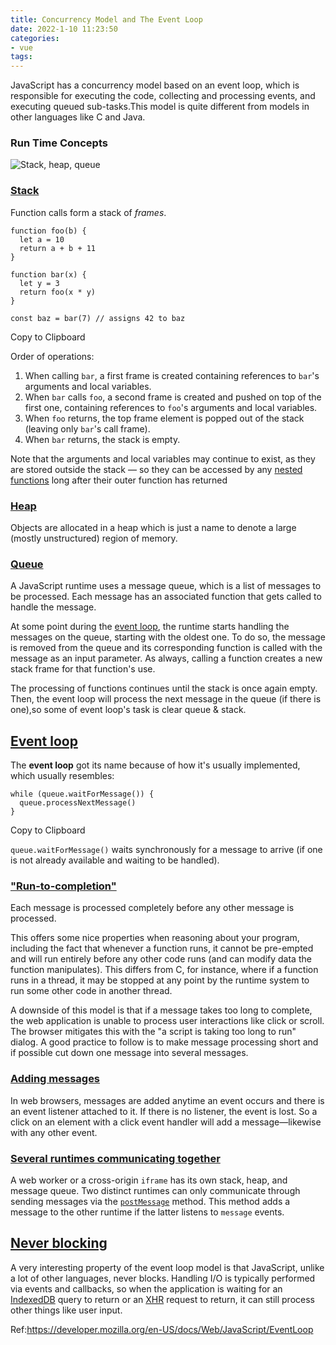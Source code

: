 ```yaml
---
title: Concurrency Model and The Event Loop
date: 2022-1-10 11:23:50
categories: 
- vue
tags:
---
```


JavaScript has a concurrency model based on an event loop, which is responsible for executing the code, collecting and processing events, and executing queued sub-tasks.This model is quite different from models in other languages like C and Java.



### Run Time Concepts



![Stack, heap, queue](https://developer.mozilla.org/en-US/docs/Web/JavaScript/EventLoop/the_javascript_runtime_environment_example.svg)

### [Stack](https://developer.mozilla.org/en-US/docs/Web/JavaScript/EventLoop#stack)

Function calls form a stack of *frames*.

```
function foo(b) {
  let a = 10
  return a + b + 11
}

function bar(x) {
  let y = 3
  return foo(x * y)
}

const baz = bar(7) // assigns 42 to baz
```

Copy to Clipboard

Order of operations:

1. When calling `bar`, a first frame is created containing references to `bar`'s arguments and local variables.
2. When `bar` calls `foo`, a second frame is created and pushed on top of the first one, containing references to `foo`'s arguments and local variables.
3. When `foo` returns, the top frame element is popped out of the stack (leaving only `bar`'s call frame).
4. When `bar` returns, the stack is empty.

Note that the arguments and local variables may continue to exist, as they are stored outside the stack — so they can be accessed by any [nested functions](https://developer.mozilla.org/en-US/docs/Web/JavaScript/Guide/Functions#nested_functions_and_closures) long after their outer function has returned

### [Heap](https://developer.mozilla.org/en-US/docs/Web/JavaScript/EventLoop#heap)

Objects are allocated in a heap which is just a name to denote a large (mostly unstructured) region of memory.

### [Queue](https://developer.mozilla.org/en-US/docs/Web/JavaScript/EventLoop#queue)

A JavaScript runtime uses a message queue, which is a list of messages to be processed. Each message has an associated function that gets called to handle the message.

At some point during the [event loop](https://developer.mozilla.org/en-US/docs/Web/JavaScript/EventLoop#event_loop), the runtime starts handling the messages on the queue, starting with the oldest one. To do so, the message is removed from the queue and its corresponding function is called with the message as an input parameter. As always, calling a function creates a new stack frame for that function's use.

The processing of functions continues until the stack is once again empty. Then, the event loop will process the next message in the queue (if there is one),so some of event loop's task is clear queue & stack.



## [Event loop](https://developer.mozilla.org/en-US/docs/Web/JavaScript/EventLoop#event_loop)

The **event loop** got its name because of how it's usually implemented, which usually resembles:

```
while (queue.waitForMessage()) {
  queue.processNextMessage()
}
```

Copy to Clipboard

`queue.waitForMessage()` waits synchronously for a message to arrive (if one is not already available and waiting to be handled).

### ["Run-to-completion"](https://developer.mozilla.org/en-US/docs/Web/JavaScript/EventLoop#run-to-completion)

Each message is processed completely before any other message is processed.

This offers some nice properties when reasoning about your program, including the fact that whenever a function runs, it cannot be pre-empted and will run entirely before any other code runs (and can modify data the function manipulates). This differs from C, for instance, where if a function runs in a thread, it may be stopped at any point by the runtime system to run some other code in another thread.

A downside of this model is that if a message takes too long to complete, the web application is unable to process user interactions like click or scroll. The browser mitigates this with the "a script is taking too long to run" dialog. A good practice to follow is to make message processing short and if possible cut down one message into several messages.



### [Adding messages](https://developer.mozilla.org/en-US/docs/Web/JavaScript/EventLoop#adding_messages)

In web browsers, messages are added anytime an event occurs and there is an event listener attached to it. If there is no listener, the event is lost. So a click on an element with a click event handler will add a message—likewise with any other event.

### [Several runtimes communicating together](https://developer.mozilla.org/en-US/docs/Web/JavaScript/EventLoop#several_runtimes_communicating_together)

A web worker or a cross-origin `iframe` has its own stack, heap, and message queue. Two distinct runtimes can only communicate through sending messages via the [`postMessage`](https://developer.mozilla.org/en-US/docs/Web/API/Window/postMessage) method. This method adds a message to the other runtime if the latter listens to `message` events.

## [Never blocking](https://developer.mozilla.org/en-US/docs/Web/JavaScript/EventLoop#never_blocking)

A very interesting property of the event loop model is that JavaScript, unlike a lot of other languages, never blocks. Handling I/O is typically performed via events and callbacks, so when the application is waiting for an [IndexedDB](https://developer.mozilla.org/en-US/docs/Web/API/IndexedDB_API) query to return or an [XHR](https://developer.mozilla.org/en-US/docs/Web/API/XMLHttpRequest) request to return, it can still process other things like user input.



Ref:https://developer.mozilla.org/en-US/docs/Web/JavaScript/EventLoop
